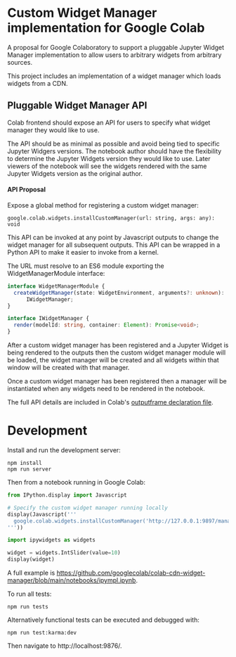 # Custom Widget Manager implementation for Google Colab

A proposal for Google Colaboratory to support a pluggable Jupyter Widget Manager
implementation to allow users to arbitrary widgets from arbitrary sources.

This project includes an implementation of a widget manager which loads widgets from a
CDN.


## Pluggable Widget Manager API
Colab frontend should expose an API for users to specify what widget manager
they would like to use.

The API should be as minimal as possible and avoid being tied to specific Jupyter Widgers versions. The notebook author should have the flexibility to determine the Jupyter Widgets version they would like to use. Later viewers of the notebook will see the widgets rendered with the same Jupyter Widgets version as the original author.


#### API Proposal

Expose a global method for registering a custom widget manager:

```typescript;
google.colab.widgets.installCustomManager(url: string, args: any): void
```

This API can be invoked at any point by Javascript outputs to change the widget manager for all subsequent outputs. This API can be wrapped in a Python API to make it easier to invoke from a kernel.


The URL must resolve to an ES6 module exporting the WidgetManagerModule interface:

```typescript
interface WidgetManagerModule {
  createWidgetManager(state: WidgetEnvironment, arguments?: unknown):
      IWidgetManager;
}

interface IWidgetManager {
  render(modelId: string, container: Element): Promise<void>;
}
```

After a custom widget manager has been registered and a Jupyter Widget is being rendered to the outputs then the custom widget manager module will be loaded, the widget manager will be created and all widgets within that window will be created with that manager.


Once a custom widget manager has been registered then a manager will be instantiated when any widgets need to be rendered in the notebook.

The full API details are included in  Colab's [outputframe declaration file](https://github.com/googlecolab/colabtools/blob/07b38dfa2869780ff2128cf7c1ad4414d1b4109c/packages/outputframe/lib/index.d.ts#L154-L210).

# Development

Install and run the development server:
```shell
npm install
npm run server
```

Then from a notebook running in Google Colab:

```python
from IPython.display import Javascript

# Specify the custom widget manager running locally
display(Javascript('''
  google.colab.widgets.installCustomManager('http://127.0.0.1:9897/manager.dev.js');
'''))

import ipywidgets as widgets

widget = widgets.IntSlider(value=10)
display(widget)
```

A full example is https://github.com/googlecolab/colab-cdn-widget-manager/blob/main/notebooks/ipympl.ipynb.

To run all tests:

```
npm run tests
```

Alternatively functional tests can be executed and debugged with:
```
npm run test:karma:dev
```
Then navigate to http://localhost:9876/.
